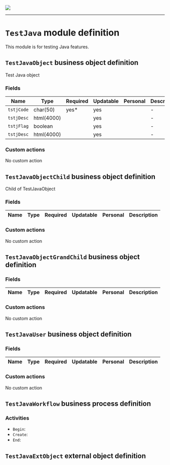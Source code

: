 ![](https://www.simplicite.io/resources//logos/logo250.png)
* * *

`TestJava` module definition
============================

This module is for testing Java features.

`TestJavaObject` business object definition
-------------------------------------------

Test Java object

### Fields

| Name                                                         | Type                                     | Required | Updatable | Personal | Description                                                                      | 
| ------------------------------------------------------------ | ---------------------------------------- | -------- | --------- | -------- | -------------------------------------------------------------------------------- |
| `tstjCode`                                                   | char(50)                                 | yes*     | yes       |          | -                                                                                |
| `tstjDesc`                                                   | html(4000)                               |          | yes       |          | -                                                                                |
| `tstjFlag`                                                   | boolean                                  |          | yes       |          | -                                                                                |
| `tstjDesc`                                                   | html(4000)                               |          | yes       |          | -                                                                                |

### Custom actions

No custom action

`TestJavaObjectChild` business object definition
------------------------------------------------

Child of TestJavaObject

### Fields

| Name                                                         | Type                                     | Required | Updatable | Personal | Description                                                                      | 
| ------------------------------------------------------------ | ---------------------------------------- | -------- | --------- | -------- | -------------------------------------------------------------------------------- |

### Custom actions

No custom action

`TestJavaObjectGrandChild` business object definition
-----------------------------------------------------



### Fields

| Name                                                         | Type                                     | Required | Updatable | Personal | Description                                                                      | 
| ------------------------------------------------------------ | ---------------------------------------- | -------- | --------- | -------- | -------------------------------------------------------------------------------- |

### Custom actions

No custom action

`TestJavaUser` business object definition
-----------------------------------------



### Fields

| Name                                                         | Type                                     | Required | Updatable | Personal | Description                                                                      | 
| ------------------------------------------------------------ | ---------------------------------------- | -------- | --------- | -------- | -------------------------------------------------------------------------------- |

### Custom actions

No custom action

`TestJavaWorkflow` business process definition
----------------------------------------------



### Activities

* `Begin`: 
* `Create`: 
* `End`: 

`TestJavaExtObject` external object definition
----------------------------------------------





